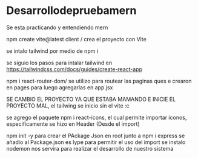# Desarrollodepruebamern
Se esta practicando y entendiendo mern

npm create vite@latest client / crea el proyecto con Vite

se intalo tailwind por medio de npm i

se siguio los pasos para intalar tailwind en https://tailwindcss.com/docs/guides/create-react-app 

npm i react-router-dom/ se utilizo para routear las paginas ques e crearon en pages para luego agregarlas en app.jsx

SE CAMBIO EL PROYECTO YA QUE ESTABA MAMANDO E INICIE EL PROYECTO MAL, el tailwing se inicio sin el vite :c

se agrego el paquete npm i react-icons, el cual permite importar iconos, especificamente se hizo en Header (Desde el import)

npm init -y para crear el PAckage Json en root junto a npm i express
se añadio al Package.json es lype para permitir el uso del import
se instalo nodemon nos servira para realizar el desarrollo de nuestro sistema

